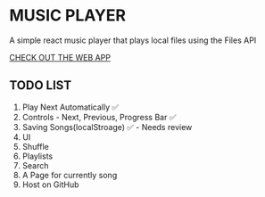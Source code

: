 # MUSIC PLAYER

 A simple react music player that plays local files using the Files API 

 [CHECK OUT THE WEB APP](https://ashinzekene.github.io/music-player)

## TODO LIST
1. Play Next Automatically ✅
1. Controls - Next, Previous, Progress Bar ✅
1. Saving Songs(localStroage) ✅ - Needs review
1. UI
1. Shuffle
1. Playlists
1. Search
1. A Page for currently song
1. Host on GitHub
